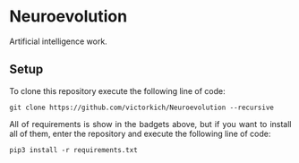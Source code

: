 # Neuroevolution
Artificial intelligence work.

## Setup
<p align="justify"> 
 <a>To clone this repository execute the following line of code:</a>
</p>

```shell
git clone https://github.com/victorkich/Neuroevolution --recursive
```

<p align="justify"> 
 <a>All of requirements is show in the badgets above, but if you want to install all of them, enter the repository and execute the following line of code:</a>
</p>

```shell
pip3 install -r requirements.txt
```
